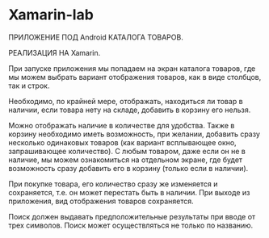 # Xamarin-lab

ПРИЛОЖЕНИЕ ПОД Android КАТАЛОГА ТОВАРОВ.

РЕАЛИЗАЦИЯ НА Xamarin.

  При запуске приложения мы попадаем на экран каталога товаров, где мы можем выбрать вариант отображения товаров, как в виде столбцов, 
так и строк. 

  Необходимо, по крайней мере, отображать, находиться ли товар в наличии, если товара нету на складе, добавить в корзину его нельзя.

Можно отображать наличие в количестве для удобства. Также в корзину необходимо иметь возможность, при желании, добавить сразу несколько
одинаковых товаров (как вариант всплывающее окно, запрашивающее количество). С любым товаром, даже если он не в наличие, мы можем 
ознакомиться на отдельном экране, где будет возможность сразу добавить его в корзину (только если в наличии). 

При покупке товара, его количество сразу же изменяется и сохраняется, т.е. он может перестать быть в наличии. При выходе из приложения, вид отображения 
товаров сохраняется.

  Поиск должен выдавать предположительные результаты при вводе от трех символов. Поиск может осуществляться не только по названию.




